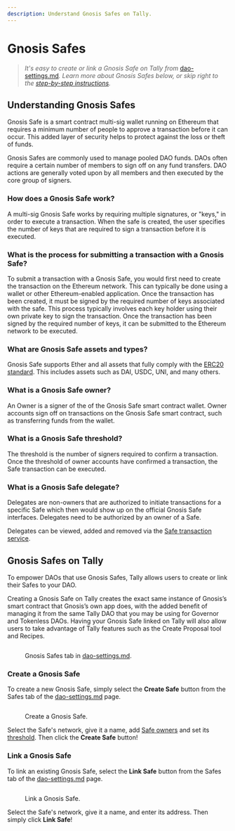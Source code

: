 ```yaml
---
description: Understand Gnosis Safes on Tally.
---
```


# Gnosis Safes

> _It's easy to create or link a Gnosis Safe on Tally from_ [dao-settings.md](dao-settings.md "mention")_. Learn more about Gnosis Safes below, or skip right to the_ [_step-by-step instructions_](gnosis-safe.md#tally)_._

## Understanding Gnosis Safes <a href="#what" id="what"></a>

Gnosis Safe is a smart contract multi-sig wallet running on Ethereum that requires a minimum number of people to approve a transaction before it can occur. This added layer of security helps to protect against the loss or theft of funds.

Gnosis Safes are commonly used to manage pooled DAO funds. DAOs often require a certain number of members to sign off on any fund transfers. DAO actions are generally voted upon by all members and then executed by the core group of signers.

### How does a Gnosis Safe work? <a href="#how" id="how"></a>

A multi-sig Gnosis Safe works by requiring multiple signatures, or "keys," in order to execute a transaction. When the safe is created, the user specifies the number of keys that are required to sign a transaction before it is executed.

### What is the process for submitting a transaction with a Gnosis Safe? <a href="#transaction" id="transaction"></a>

To submit a transaction with a Gnosis Safe, you would first need to create the transaction on the Ethereum network. This can typically be done using a wallet or other Ethereum-enabled application. Once the transaction has been created, it must be signed by the required number of keys associated with the safe. This process typically involves each key holder using their own private key to sign the transaction. Once the transaction has been signed by the required number of keys, it can be submitted to the Ethereum network to be executed.

### What are Gnosis Safe assets and types? <a href="#types" id="types"></a>

Gnosis Safe supports Ether and all assets that fully comply with the [ERC20 standard](https://eips.ethereum.org/EIPS/eip-20). This includes assets such as DAI, USDC, UNI, and many others.

### What is a Gnosis Safe owner? <a href="#owner" id="owner"></a>

An Owner is a signer of the of the Gnosis Safe smart contract wallet. Owner accounts sign off on transactions on the Gnosis Safe smart contract, such as transferring funds from the wallet.

### What is a Gnosis Safe threshold? <a href="#threshold" id="threshold"></a>

The threshold is the number of signers required to confirm a transaction. Once the threshold of owner accounts have confirmed a transaction, the Safe transaction can be executed.

### What is a Gnosis Safe delegate? <a href="#delegate" id="delegate"></a>

Delegates are non-owners that are authorized to initiate transactions for a specific Safe which then would show up on the official Gnosis Safe interfaces. Delegates need to be authorized by an owner of a Safe.

Delegates can be viewed, added and removed via the [Safe transaction service](https://safe-transaction-mainnet.safe.global/).

## Gnosis Safes on Tally <a href="#tally" id="tally"></a>

To empower DAOs that use Gnosis Safes, Tally allows users to create or link their Safes to your DAO.

Creating a Gnosis Safe on Tally creates the exact same instance of Gnosis’s smart contract that Gnosis’s own app does, with the added benefit of managing it from the same Tally DAO that you may be using for Governor and Tokenless DAOs. Having your Gnosis Safe linked on Tally will also allow users to take advantage of Tally features such as the Create Proposal tool and Recipes.

<figure><img src="../../.gitbook/assets/CleanShot 2023-02-22 at 20.33.18@2x.png" alt=""><figcaption><p>Gnosis Safes tab in <a data-mention href="dao-settings.md">dao-settings.md</a>.</p></figcaption></figure>

### Create a Gnosis Safe

To create a new Gnosis Safe, simply select the **Create Safe** button from the Safes tab of the [dao-settings.md](dao-settings.md "mention") page.

<figure><img src="../../.gitbook/assets/CleanShot 2023-02-22 at 20.40.12@2x.png" alt=""><figcaption><p>Create a Gnosis Safe.</p></figcaption></figure>

Select the Safe's network, give it a name, add [Safe owners](gnosis-safe.md#owner) and set its [threshold](gnosis-safe.md#threshold). Then click the **Create Safe** button!

### Link a Gnosis Safe

To link an existing Gnosis Safe, select the **Link Safe** button from the Safes tab of the [dao-settings.md](dao-settings.md "mention") page.

<figure><img src="../../.gitbook/assets/CleanShot 2023-02-22 at 20.35.55@2x.png" alt=""><figcaption><p>Link a Gnosis Safe.</p></figcaption></figure>

Select the Safe's network, give it a name, and enter its address. Then simply click **Link Safe**!
